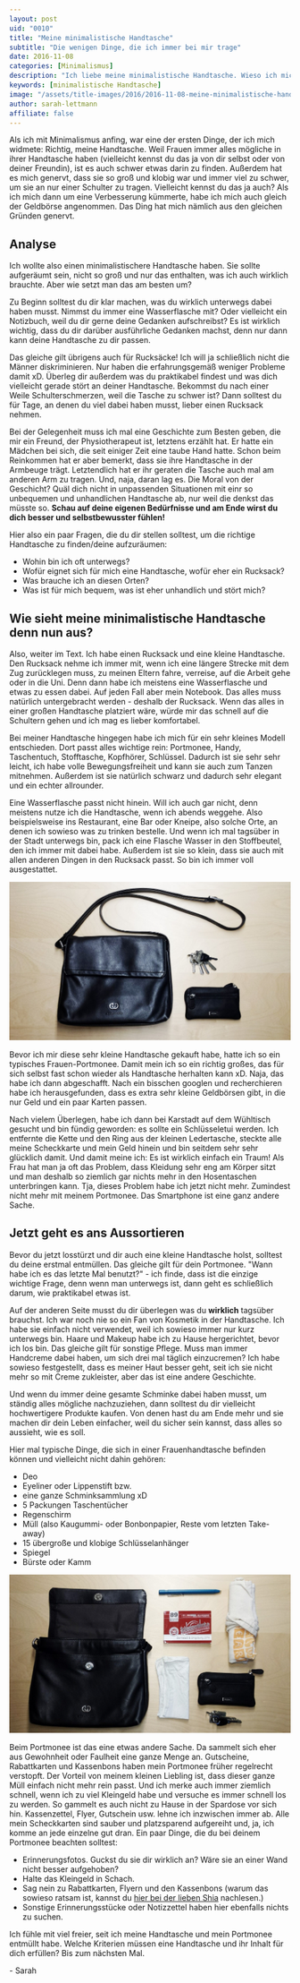 ```yaml
---
layout: post
uid: "0010"
title: "Meine minimalistische Handtasche"
subtitle: "Die wenigen Dinge, die ich immer bei mir trage"
date: 2016-11-08
categories: [Minimalismus]
description: "Ich liebe meine minimalistische Handtasche. Wieso ich mich dafür entschieden habe und welche Vorteile das hat, erzähl ich dir in diesem Beitrag."
keywords: [minimalistische Handtasche]
image: "/assets/title-images/2016/2016-11-08-meine-minimalistische-handtasche.jpg"
author: sarah-lettmann
affiliate: false
---
```

Als ich mit Minimalismus anfing, war eine der ersten Dinge, der ich mich widmete: Richtig, meine Handtasche. Weil Frauen immer alles mögliche in ihrer Handtasche haben (vielleicht kennst du das ja von dir selbst oder von deiner Freundin), ist es auch schwer etwas darin zu finden. Außerdem hat es mich genervt, dass sie so groß und klobig war und immer viel zu schwer, um sie an nur einer Schulter zu tragen. Vielleicht kennst du das ja auch? Als ich mich dann um eine Verbesserung kümmerte, habe ich mich auch gleich der Geldbörse angenommen. Das Ding hat mich nämlich aus den gleichen Gründen genervt.

## Analyse
Ich wollte also einen minimalistischere Handtasche haben. Sie sollte aufgeräumt sein, nicht so groß und nur das enthalten, was ich auch wirklich brauchte. Aber wie setzt man das am besten um?

Zu Beginn solltest du dir klar machen, was du wirklich unterwegs dabei haben musst. Nimmst du immer eine Wasserflasche mit? Oder vielleicht ein Notizbuch, weil du dir gerne deine Gedanken aufschreibst? Es ist wirklich wichtig, dass du dir darüber ausführliche Gedanken machst, denn nur dann kann deine Handtasche zu dir passen.

Das gleiche gilt übrigens auch für Rucksäcke! Ich will ja schließlich nicht die Männer diskriminieren. Nur haben die erfahrungsgemäß weniger Probleme damit xD. Überleg dir außerdem was du praktikabel findest und was dich vielleicht gerade stört an deiner Handtasche. Bekommst du nach einer Weile Schulterschmerzen, weil die Tasche zu schwer ist? Dann solltest du für Tage, an denen du viel dabei haben musst, lieber einen Rucksack nehmen.

Bei der Gelegenheit muss ich mal eine Geschichte zum Besten geben, die mir ein Freund, der Physiotherapeut ist, letztens erzählt hat. Er hatte ein Mädchen bei sich, die seit einiger Zeit eine taube Hand hatte. Schon beim Reinkommen hat er aber bemerkt, dass sie ihre Handtasche in der Armbeuge trägt. Letztendlich hat er ihr geraten die Tasche auch mal am anderen Arm zu tragen. Und, naja, daran lag es. Die Moral von der Geschicht? Quäl dich nicht in unpassenden Situationen mit einr so unbequemen und unhandlichen Handtasche ab, nur weil die denkst das müsste so. **Schau auf deine eigenen Bedürfnisse und am Ende wirst du dich besser und selbstbewusster fühlen!**

Hier also ein paar Fragen, die du dir stellen solltest, um die richtige Handtasche zu finden/deine aufzuräumen:
  * Wohin bin ich oft unterwegs?
  * Wofür eignet sich für mich eine Handtasche, wofür eher ein Rucksack?
  * Was brauche ich an diesen Orten?
  * Was ist für mich bequem, was ist eher unhandlich und stört mich?

## Wie sieht meine minimalistische Handtasche denn nun aus?
Also, weiter im Text. Ich habe einen Rucksack und eine kleine Handtasche. Den Rucksack nehme ich immer mit, wenn ich eine längere Strecke mit dem Zug zurücklegen muss, zu meinen Eltern fahre, verreise, auf die Arbeit gehe oder in die Uni. Denn dann habe ich meistens eine Wasserflasche und etwas zu essen dabei. Auf jeden Fall aber mein Notebook. Das alles muss natürlich untergebracht werden - deshalb der Rucksack. Wenn das alles in einer großen Handtasche platziert wäre, würde mir das schnell auf die Schultern gehen und ich mag es lieber komfortabel.

Bei meiner Handtasche hingegen habe ich mich für ein sehr kleines Modell entschieden. Dort passt alles wichtige rein: Portmonee, Handy, Taschentuch, Stofftasche, Kopfhörer, Schlüssel. Dadurch ist sie sehr sehr leicht, ich habe volle Bewegungsfreiheit und kann sie auch zum Tanzen mitnehmen. Außerdem ist sie natürlich schwarz und dadurch sehr elegant und ein echter allrounder.

Eine Wasserflasche passt nicht hinein. Will ich auch gar nicht, denn meistens nutze ich die Handtasche, wenn ich abends weggehe. Also beispielsweise ins Restaurant, eine Bar oder Kneipe, also solche Orte, an denen ich sowieso was zu trinken bestelle. Und wenn ich mal tagsüber in der Stadt unterwegs bin, pack ich eine Flasche Wasser in den Stoffbeutel, den ich immer mit dabei habe. Außerdem ist sie so klein, dass sie auch mit allen anderen Dingen in den Rucksack passt. So bin ich immer voll ausgestattet.

![Handtasche und Portmonee](/assets/inpost-images/2016/2016-11-08-handtasche-und-portmonee.jpg "© {{ site.title }}")

Bevor ich mir diese sehr kleine Handtasche gekauft habe, hatte ich so ein typisches Frauen-Portmonee. Damit mein ich so ein richtig großes, das für sich selbst fast schon wieder als Handtasche herhalten kann xD. Naja, das habe ich dann abgeschafft. Nach ein bisschen googlen und recherchieren habe ich herausgefunden, dass es extra sehr kleine Geldbörsen gibt, in die nur Geld und ein paar Karten passen.

Nach vielem Überlegen, habe ich dann bei Karstadt auf dem Wühltisch gesucht und bin fündig geworden: es sollte ein Schlüsseletui werden. Ich entfernte die Kette und den Ring aus der kleinen Ledertasche, steckte alle meine Scheckkarte und mein Geld hinein und bin seitdem sehr sehr glücklich damit. Und damit meine ich: Es ist wirklich einfach ein Traum! Als Frau hat man ja oft das Problem, dass Kleidung sehr eng am Körper sitzt und man deshalb so ziemlich gar nichts mehr in den Hosentaschen unterbringen kann. Tja, dieses Problem habe ich jetzt nicht mehr. Zumindest nicht mehr mit meinem Portmonee. Das Smartphone ist eine ganz andere Sache.

## Jetzt geht es ans Aussortieren
Bevor du jetzt losstürzt und dir auch eine kleine Handtasche holst, solltest du deine erstmal entmüllen. Das gleiche gilt für dein Portmonee. "Wann habe ich es das letzte Mal benutzt?" - ich finde, dass ist die einzige wichtige Frage, denn wenn man unterwegs ist, dann geht es schließlich darum, wie praktikabel etwas ist.

Auf der anderen Seite musst du dir überlegen was du **wirklich** tagsüber brauchst. Ich war noch nie so ein Fan von Kosmetik in der Handtasche. Ich habe sie einfach nicht verwendet, weil ich sowieso immer nur kurz unterwegs bin. Haare und Makeup habe ich zu Hause hergerichtet, bevor ich los bin. Das gleiche gilt für sonstige Pflege. Muss man immer Handcreme dabei haben, um sich drei mal täglich einzucremen? Ich habe sowieso festgestellt, dass es meiner Haut besser geht, seit ich sie nicht mehr so mit Creme zukleister, aber das ist eine andere Geschichte.

Und wenn du immer deine gesamte Schminke dabei haben musst, um ständig alles mögliche nachzuziehen, dann solltest du dir vielleicht hochwertigere Produkte kaufen. Von denen hast du am Ende mehr und sie machen dir dein Leben einfacher, weil du sicher sein kannst, dass alles so aussieht, wie es soll.

Hier mal typische Dinge, die sich in einer Frauenhandtasche befinden können und vielleicht nicht dahin gehören:
  * Deo
  * Eyeliner oder Lippenstift bzw.
  * eine ganze Schminksammlung xD
  * 5 Packungen Taschentücher
  * Regenschirm
  * Müll (also Kaugummi- oder Bonbonpapier, Reste vom letzten Take-away)
  * 15 übergroße und klobige Schlüsselanhänger
  * Spiegel
  * Bürste oder Kamm

![Inhalt meiner Handtasche](/assets/inpost-images/2016/2016-11-08-inhalt-meiner-handtasche.jpg "© {{ site.title }}")

Beim Portmonee ist das eine etwas andere Sache. Da sammelt sich eher aus Gewohnheit oder Faulheit eine ganze Menge an. Gutscheine, Rabattkarten und Kassenbons haben mein Portmonee früher regelrecht verstopft. Der Vorteil von meinem kleinen Liebling ist, dass dieser ganze Müll einfach nicht mehr rein passt. Und ich merke auch immer ziemlich schnell, wenn ich zu viel Kleingeld habe und versuche es immer schnell los zu werden. So gammelt es auch nicht zu Hause in der Spardose vor sich hin. Kassenzettel, Flyer, Gutschein usw. lehne ich inzwischen immer ab. Alle mein Scheckkarten sind sauber und platzsparend aufgereiht und, ja, ich komme an jede einzelne gut dran. Ein paar Dinge, die du bei deinem Portmonee beachten solltest:
  * Erinnerungsfotos. Guckst du sie dir wirklich an? Wäre sie an einer Wand nicht besser aufgehoben?
  * Halte das Kleingeld in Schach.
  * Sag nein zu Rabattkarten, Flyern und den Kassenbons (warum das sowieso ratsam ist, kannst du [hier bei der lieben Shia](http://wastelandrebel.com/de/warum-kassenzettel-in-den-restmuell-gehoeren/) nachlesen.)
  * Sonstige Erinnerungsstücke oder Notizzettel haben hier ebenfalls nichts zu suchen.

Ich fühle mit viel freier, seit ich meine Handtasche und mein Portmonee entmüllt habe. Welche Kriterien müssen eine Handtasche und ihr Inhalt für dich erfüllen? Bis zum nächsten Mal.

\- Sarah
